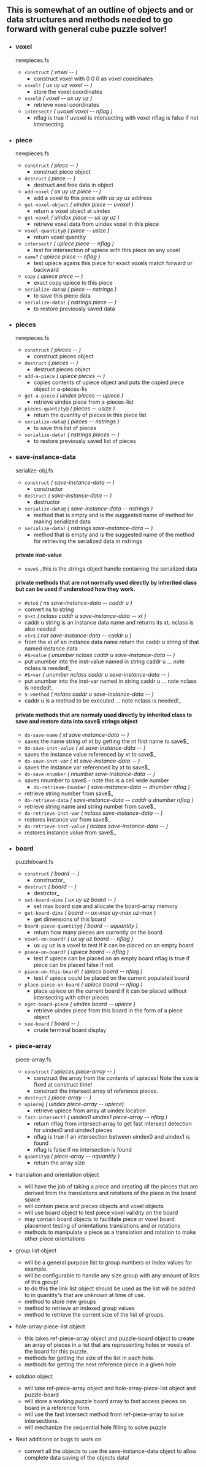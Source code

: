 ## This is somewhat of an outline of objects and or data structures and methods needed to go forward with general cube puzzle solver!

* ### voxel
  newpieces.fs
  * `construct`       _( voxel -- )_
      - construct voxel with 0 0 0 as voxel coordinates
  * `voxel!`          _( ux uy uz voxel -- )_
      - store the voxel coordinates
  * `voxel@`          _( voxel -- ux uy uz )_
      - retrieve voxel coordinates
  * `intersect?`      _( uvoxel voxel -- nflag )_
      - nflag is true if uvoxel is intersecting with voxel nflag is false if not intersecting


* ### piece
  newpieces.fs
  * `construct`         _( piece -- )_
      - construct piece object
  * `destruct`          _( piece -- )_
      - destruct and free data in object
  * `add-voxel`         _( ux uy uz piece -- )_
     - add a voxel to this piece with ux uy uz address
  * `get-voxel-object`  _( uindex piece -- uvoxel )_
     - return a voxel object at uindex
  * `get-voxel`         _( uindex piece -- ux uy uz )_
     - retrieve voxel data from uindex voxel in this piece
  * `voxel-quantity@`   _( piece -- usize )_
     - return voxel quantity
  * `intersect?`        _( upiece piece -- nflag )_
     - test for intersection of upiece with this piece on any voxel
  * `same?`             _( upiece piece -- nflag )_
     - test upiece agains this piece for exact voxels match forward or backward
  * `copy`              _( upiece piece -- )_
     - exact copy upiece to this piece
  * `serialize-data@`   _( piece -- nstrings )_
     - to save this piece data
  * `serialize-data!`   _( nstrings piece -- )_
     - to restore previously saved data

* ### pieces
  newpieces.fs
  * `construct`         _( pieces -- )_
     - construct pieces object
  * `destruct`          _( pieces -- )_
     - destruct pieces object
  * `add-a-piece`       _( upiece pieces -- )_
     - copies contents of upiece object and puts the copied piece object in a-pieces-lis
  * `get-a-piece`       _( uindex pieces -- upiece )_
     - retrieve uindex piece from a-pieces-list
  * `pieces-quantity@`  _( pieces -- usize )_
     - return the quantity of pieces in this piece list
  * `serialize-data@`   _( pieces -- nstrings )_
     - to save this list of pieces
  * `serialize-data!`   _( nstrings pieces -- )_
     - to restore previously saved list of pieces


* ### save-instance-data
  serialize-obj.fs
  * `construct`         _( save-instance-data -- )_
     - constructor
  * `destruct`          _( save-instance-data -- )_
     - destructor
  * `serialize-data@`   _( save-instance-data -- nstrings )_
     - method that is empty and is the suggested name of method for making serialized data
  * `serialize-data!`   _( nstrings save-instance-data -- )_
     - method that is empty and is the suggested name of the method for retrieving the serialized data in nstrings
  #### private inst-value  
    * `save$`           _this is the strings object handle containing the serialized data
  #### private methods that are not normally used directly by inherited class but can be used if understood how they work.
    * `#sto$`           _( ns save-instance-data -- caddr u )_
     - convert ns to string
    * `$>xt`            _( nclass caddr u save-instance-data -- xt )_
     - caddr u string is an instance data name and returns its xt. nclass is also needed
    * `xt>$`            _( nxt save-instance-data -- caddr u )_
     - from the xt of an instance data name return the caddr u string of that named instance data
    * `#$>value`        _( unumber nclass caddr u save-instance-data -- )_
     - put unumber into the inst-value named in string caddr u ... note nclass is needed!_
    * `#$>var`          _( unumber nclass caddr u save-instance-data -- )_
     - put unumber into the inst-var named in string caddr u ... note nclass is needed!_
    * `$->method`       _( nclass caddr u save-instance-data -- )_
     - caddr u is a method to be executed ... note nclass is needed!_
  #### private methods that are normaly used directly by inherited class to save and restore data into save$ strings object
    * `do-save-name`            _( xt save-instance-data -- )_
     - saves the name string of xt by getting the nt first name to save$_
    * `do-save-inst-value`      _( xt save-instance-data -- )_
     - saves the instance value referenced by xt to save$_
    * `do-save-inst-var`        _( xt save-instance-data -- )_
     - saves the instance var referenced by xt to save$_
    * `do-save-nnumber`         _( nnumber save-instance-data -- )_
     - saves nnumber to save$ - note this is a cell wide number
         * `do-retrieve-dnumber`     _( save-instance-data -- dnumber nflag )_
     - retrieve string number from save$_
    * `do-retrieve-data`        _( save-instance-data -- caddr u dnumber nflag )_
     - retrieve string name and string number from save$_
    * `do-retrieve-inst-var`    _( nclass save-instance-data -- )_
     - restores instance var from save$_
    * `do-retrieve-inst-value`  _( nclass save-instance-data -- )_
     - restores instance value from save$_


* ### board
  puzzleboard.fs
  * `construct`             _( board -- )_
     - constructor_
  * `destruct`              _( board -- )_
     - destrctor_
  * `set-board-dims`        _( ux uy uz board -- )_
     - set max board size and allocate the board-array memory
  * `get-board-dims`        _( board -- ux-max uy-max uz-max )_
     - get dimensions of this board
  * `board-piece-quantity@` _( board -- uquantity )_
     - return how many pieces are currently on the board
  * `voxel-on-board?`       _( ux uy uz board -- nflag )_
     - ux uy uz is a voxel to test if it can be placed on an empty board
  * `piece-on-board?`       _( upiece board -- nflag )_
     - test if upiece can be placed on an empty board nflag is true if piece can be placed false if not
  * `piece-on-this-board?`  _( upiece board -- nflag )_
     - test if upiece could be placed on the current populated board
  * `place-piece-on-board`  _( upiece board -- nflag )_
     - place upiece on the current board if it can be placed without intersecting with other pieces
  * `nget-board-piece`      _( uindex board -- upiece )_
     - retrieve uindex piece from this board in the form of a piece object
  * `see-board`             _( board -- )_
     - crude terminal board display

* ### piece-array
  piece-array.fs
  * `construct` _( upieces piece-array -- )_
      - construct the array from the contents of upieces!  Note the size is fixed at construct time!
      - construct the intersect array of reference pieces.
  * `destruct` _( piece-array -- )_
  * `upiece@` _( uindex piece-array -- upiece)_
      - retrieve upiece from array at uindex location
  * `fast-intersect?` _( uindex0 uindex1 piece-array -- nflag )_
      - return nflag from intersect-array to get fast intersect detection for uindex0 and uindex1 pieces
      - nflag is true if an intersection between uindex0 and uindex1 is found
      - nflag is false if no intersection is found
  * `quantity@` _( piece-array -- nquantity )_
      - return the array size

* translation and orientation object
  * will have the job of taking a piece and creating all the pieces that are derived from the translations and rotations of the piece in the board space
  * will contain piece and pieces objects and voxel objects
  * will use board object to test piece voxel validity on the board
  * may contain board objects to facilitate piece or voxel board placement testing of orientations translations and or rotations
  * methods to manipulate a piece as a translation and rotation to make other piece orientations

* group list object
  * will be a general purpose list to group numbers or index values for example.
  * will be configurable to handle any size group with any amount of lists of this group!
  * to do this the link list object should be used as the list will be added to in quantity's that are unknown at time of use.
  * method to store new groups
  * method to retrieve an indexed group values
  * method to retrieve the current size of the list of groups.

* hole-array-piece-list object
  * this takes ref-piece-array object and puzzle-board object to create an array of pieces in a list that are representing holes or voxels of the board for this puzzle.
  * methods for getting the size of the list in each hole.
  * methods for getting the next reference piece in a given hole

* solution object
  * will take ref-piece-array object and hole-array-piece-list object and puzzle-board
  * will store a working puzzle board array to fast access pieces on board in a reference form
  * will use the fast intersect method from ref-piece-array to solve intersections.
  * will mechanize the sequential hole filling to solve puzzle

* Next additions or bugs to work on
  * convert all the objects to use the save-instance-data object to allow complete data saving of the objects data!

